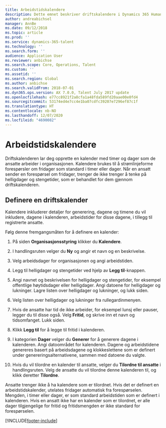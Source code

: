 ```yaml
---
title: Arbeidstidskalendere
description: Dette emnet beskriver driftskalendere i Dynamics 365 Human Resources og hvordan du definerer kalendere.
author: andreabichsel
manager: AnnBe
ms.date: 09/12/2018
ms.topic: article
ms.prod: ''
ms.service: dynamics-365-talent
ms.technology: ''
ms.search.form: ''
audience: Application User
ms.reviewer: anbichse
ms.search.scope: Core, Operations, Talent
ms.custom: ''
ms.assetid: ''
ms.search.region: Global
ms.author: anbichse
ms.search.validFrom: 2018-07-01
ms.dyn365.ops.version: AX 7.0.0, Talent July 2017 update
ms.openlocfilehash: e77cc8921f2a8cfa1a48fda589fd20aae00e0fd4
ms.sourcegitcommit: 53174ed4e7cc4e1ba07cdfc39207e7296ef87c1f
ms.translationtype: HT
ms.contentlocale: nb-NO
ms.lasthandoff: 12/07/2020
ms.locfileid: "4690082"
---
```

# <a name="working-time-calendars"></a>Arbeidstidskalendere

Driftskalenderen lar deg opprette en kalender med timer og dager som de ansatte arbeider i organisasjonen. Kalendere brukes til å strømlinjeforme forespørsler om fridager som standard i timer eller dager. Når en ansatt sender en forespørsel om fridager, trenger de ikke trenger å tenke på helligdager og stengetider, som er behandlet for dem gjennom driftskalenderen.

## <a name="setting-up-a-working-time-calendar"></a>Definere en driftskalender

Kalendere inkluderer detaljer for generering, dagene og timene du vil inkludere, dagene i kalenderen, arbeidstider for disse dagene, i tillegg til registrerte ansatte. 

Følg denne fremgangsmåten for å definere en kalender:

1. På siden **Organisasjonsstyring** klikker du **Kalendere**.

2. I handlingsruten velger du **Ny** og angir et navn og en beskrivelse.

3. Velg arbeidsdager for organisasjonen og angi arbeidstiden.

4. Legg til helligdager og stengetider ved hjelp av **Legg til**-knappen.

5. Angi navnet og beskrivelsen for helligdager og stengetider, for eksempel offentlige høytidsdager eller helligdager. Angi datoene for helligdager og lukninger. Lagre listen over helligdager og lukninger, og lukk siden.

6. Velg listen over helligdager og lukninger fra rullegardinmenyen.

7. Hvis de ansatte har tid de ikke arbeider, for eksempel lunsj eller pauser, legger du til disse også. Velg **Fritid**, og skrive inn et navn og tidsomfanget. Lukk siden. 

8. Klikk **Legg til** for å legge til fritid i kalenderen.

9. I kategorien **Dager** velger du **Generer** for å generere dagene i kalenderen. Angi datoområdet for kalenderen. Dagene og arbeidstidene genereres basert på arbeidsdagene og klokkeslettene som er definert under genereringsalternativene, sammen med datoene du valgte.

10. Hvis du vil tilordne en kalender til ansatte, velger du **Tilordne til ansatte** i handlingsruten. Velg de ansatte du vil tilordne denne kalenderen til, og klikk deretter **Tilordne**.

Ansatte trenger ikke å ha kalendere som er tilordnet. Hvis det er definert en arbeidstidskalender, utelates fridager automatisk fra forespørselen. Mengden, i timer eller dager, er som standard arbeidstiden som er definert i kalenderen. Hvis en ansatt ikke har en kalender som er tilordnet, er alle dager tilgjengelige for fritid og fritidsmengden er ikke standard for forespørselen. 


[!INCLUDE[footer-include](../includes/footer-banner.md)]